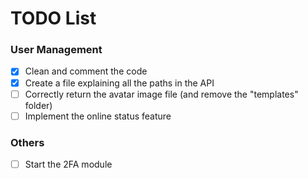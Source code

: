 # TODO List

### User Management
 - [X] Clean and comment the code
 - [X] Create a file explaining all the paths in the API
 - [ ] Correctly return the avatar image file (and remove the "templates" folder)
 - [ ] Implement the online status feature

 ### Others
 - [ ] Start the 2FA module
